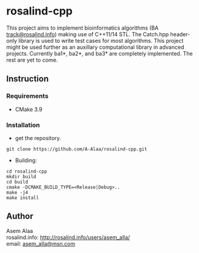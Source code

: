 # rosalind-cpp
This project aims to implement bioinformatics algorithms (BA track@rosalind.info) making use of C++11/14 STL.
The Catch.hpp header-only library is used to write test cases for most algorithms. This project might be used further as an auxillary computational library in advanced projects.
Currently ba1*, ba2*, and ba3* are completely implemented. The rest are yet to come.

## Instruction 
### Requirements 
* CMake 3.9  

### Installation
* get the repository.
```
git clone https://github.com/A-Alaa/rosalind-cpp.git
```
* Building:
```
cd rosalind-cpp
mkdir build
cd build
cmake -DCMAKE_BUILD_TYPE=<Release|Debug>..
make -j4
make install
```

## Author 
Asem Alaa  
rosalind.info: http://rosalind.info/users/asem_alla/  
email: asem_alla@msn.com
